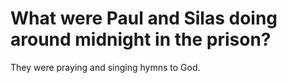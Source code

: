 # What were Paul and Silas doing around midnight in the prison?

They were praying and singing hymns to God.
